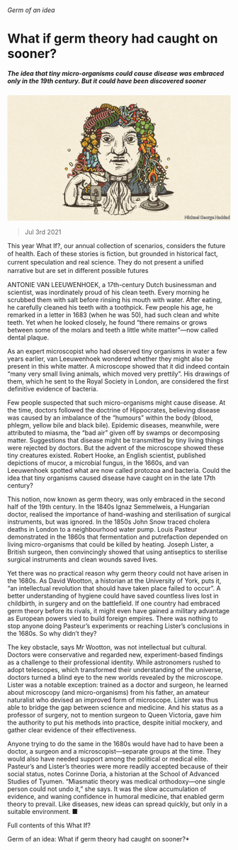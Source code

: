 ###### Germ of an idea

# What if germ theory had caught on sooner? 

##### The idea that tiny micro-organisms could cause disease was embraced only in the 19th century. But it could have been discovered sooner 

![image](images/20210703_WID011_0.jpg) 

> Jul 3rd 2021 

 This year What If?, our annual collection of scenarios, considers the future of health. Each of these stories is ﬁction, but grounded in historical fact, current speculation and real science. They do not present a uniﬁed narrative but are set in diﬀerent possible futures

ANTONIE VAN LEEUWENHOEK, a 17th-century Dutch businessman and scientist, was inordinately proud of his clean teeth. Every morning he scrubbed them with salt before rinsing his mouth with water. After eating, he carefully cleaned his teeth with a toothpick. Few people his age, he remarked in a letter in 1683 (when he was 50), had such clean and white teeth. Yet when he looked closely, he found “there remains or grows between some of the molars and teeth a little white matter”—now called dental plaque.

As an expert microscopist who had observed tiny organisms in water a few years earlier, van Leeuwenhoek wondered whether they might also be present in this white matter. A microscope showed that it did indeed contain “many very small living animals, which moved very prettily”. His drawings of them, which he sent to the Royal Society in London, are considered the first definitive evidence of bacteria.


Few people suspected that such micro-organisms might cause disease. At the time, doctors followed the doctrine of Hippocrates, believing disease was caused by an imbalance of the “humours” within the body (blood, phlegm, yellow bile and black bile). Epidemic diseases, meanwhile, were attributed to miasma, the “bad air” given off by swamps or decomposing matter. Suggestions that disease might be transmitted by tiny living things were rejected by doctors. But the advent of the microscope showed these tiny creatures existed. Robert Hooke, an English scientist, published depictions of mucor, a microbial fungus, in the 1660s, and van Leeuwenhoek spotted what are now called protozoa and bacteria. Could the idea that tiny organisms caused disease have caught on in the late 17th century?

This notion, now known as germ theory, was only embraced in the second half of the 19th century. In the 1840s Ignaz Semmelweis, a Hungarian doctor, realised the importance of hand-washing and sterilisation of surgical instruments, but was ignored. In the 1850s John Snow traced cholera deaths in London to a neighbourhood water pump. Louis Pasteur demonstrated in the 1860s that fermentation and putrefaction depended on living micro-organisms that could be killed by heating. Joseph Lister, a British surgeon, then convincingly showed that using antiseptics to sterilise surgical instruments and clean wounds saved lives.

Yet there was no practical reason why germ theory could not have arisen in the 1680s. As David Wootton, a historian at the University of York, puts it, “an intellectual revolution that should have taken place failed to occur”. A better understanding of hygiene could have saved countless lives lost in childbirth, in surgery and on the battlefield. If one country had embraced germ theory before its rivals, it might even have gained a military advantage as European powers vied to build foreign empires. There was nothing to stop anyone doing Pasteur’s experiments or reaching Lister’s conclusions in the 1680s. So why didn’t they?

The key obstacle, says Mr Wootton, was not intellectual but cultural. Doctors were conservative and regarded new, experiment-based findings as a challenge to their professional identity. While astronomers rushed to adopt telescopes, which transformed their understanding of the universe, doctors turned a blind eye to the new worlds revealed by the microscope. Lister was a notable exception: trained as a doctor and surgeon, he learned about microscopy (and micro-organisms) from his father, an amateur naturalist who devised an improved form of microscope. Lister was thus able to bridge the gap between science and medicine. And his status as a professor of surgery, not to mention surgeon to Queen Victoria, gave him the authority to put his methods into practice, despite initial mockery, and gather clear evidence of their effectiveness.

Anyone trying to do the same in the 1680s would have had to have been a doctor, a surgeon and a microscopist—separate groups at the time. They would also have needed support among the political or medical elite. Pasteur’s and Lister’s theories were more readily accepted because of their social status, notes Corinne Doria, a historian at the School of Advanced Studies of Tyumen. “Miasmatic theory was medical orthodoxy—one single person could not undo it,” she says. It was the slow accumulation of evidence, and waning confidence in humoral medicine, that enabled germ theory to prevail. Like diseases, new ideas can spread quickly, but only in a suitable environment. ■

Full contents of this What If?









Germ of an idea: What if germ theory had caught on sooner?*

